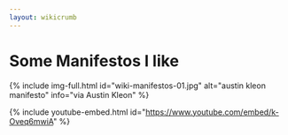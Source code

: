 ```yaml
---
layout: wikicrumb 
---
```

# Some Manifestos I like

{% include img-full.html id="wiki-manifestos-01.jpg" alt="austin kleon manifesto" info="via Austin Kleon" %}

{% include youtube-embed.html id="https://www.youtube.com/embed/k-Oveq6mwiA" %}